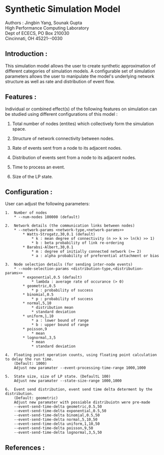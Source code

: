 # Synthetic Simulation Model #

Authors : Jingbin Yang, Sounak Gupta <br>
High Performance Computing Laboratory <br>
Dept of ECECS, PO Box 210030 <br>
Cincinnati, OH  45221--0030 <br>


## Introduction : ##

This simulation model allows the user to create synthetic approximation of different
categories of simulation models. A configurable set of simulation parameters allows
the user to manipulate the model's underlying network structure as well as rate and
distribution of event flow.


## Features : ##

Individual or combined effect(s) of the following features on simulation can be
studied using different configurations of this model :

1. Total number of nodes (entites) which collectively form the simulation space.

2. Structure of network connectivity between nodes.

3. Rate of events sent from a node to its adjacent nodes.

4. Distribution of events sent from a node to its adjacent nodes.

5. Time to process an event.

6. Size of the LP state.


## Configuration : ##

User can adjust the following parameters:

    1.  Number of nodes
        * --num-nodes 100000 (default)

    2.  Network details (the communication links between nodes)
        * --network-params <network-type,<network-params>>
            * Watts-Strogatz,30,0.1 (default)
                * k : mean degree of connectivity (n >> k >> ln(k) >> 1)
                * b : beta probability of link re-ordering
            * Barabsi-Albert,30,0.1
                * m : degree of initially connected network (>= 2)
                * a : alpha probability of preferential attachment or bias

    3.  Node selection details (for sending inter-node events)
        * --node-selection-params <distribution-type,<distribution-params>>
            * exponential,0.5 (default)
                * lambda : average rate of occurance (> 0)
            * geometric,0.5
                * p : probability of success
            * binomial,0.5
                * p : probability of success
            * normal,5,10
                * distribution mean
                * standard deviation
            * uniform,1,10
                * a : lower bound of range
                * b : upper bound of range
            * poisson,9
                * mean
            * lognormal,3,5
                * mean
                * standard deviation

    4.  Floating point operation counts, using floating point calculation to delay the run time.
        (Default: 1000)
        Adjust new paramater --event-processing-time-range 1000,1000

    5.  State size, size of LP state. (DefaultL 100)
        Adjust new paramater --state-size-range 1000,1000

    6.  Event send distribution, event send time delta determent by the distribution.
        (Default: geometric)
        Adjust new paramater with possiable distribuiotn were pre-made
        --event-send-time-delta geometric,0.5,50
        --event-send-time-delta exponential,0.5,50
        --event-send-time-delta binomial,0.5,50
        --event-send-time-delta normal,5,10,50
        --event-send-time-delta uniform,1,10,50
        --event-send-time-delta poisson,9,50
        --event-send-time-delta lognormal,3,5,50


## References : ##

